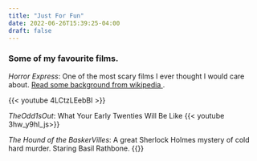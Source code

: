 ```yaml
---
title: "Just For Fun"
date: 2022-06-26T15:39:25-04:00
draft: false
---
```

### Some of my favourite films.


_Horror Express_: One of the most scary films I ever thought I would care about. [Read some background from wikipedia ](https://en.wikipedia.org/wiki/Horror_Express).

{{< youtube 4LCtzLEebBI >}}

_TheOdd1sOut_: What Your Early Twenties Will Be Like
{{< youtube 3hw_y9hI_js>}}


_The Hound of the BaskerVilles_: A great Sherlock Holmes mystery of cold hard murder. Staring Basil Rathbone.
{{<youtube AwKv0fkFZ54>}}
